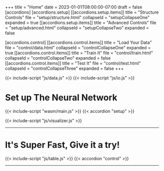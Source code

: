 +++
title = "Home"
date = 2023-01-01T08:00:00-07:00
draft = false
[accordions]
[accordions.setup]
[[accordions.setup.items]]
title = "Structure Controls"
file = "setup/structure.html"
collapseId = "setupCollapseOne"
expanded = true
[[accordions.setup.items]]
title = "Advanced Controls"
file = "setup/advanced.html"
collapseId = "setupCollapseTwo"
expanded = false

[accordions.control]
[[accordions.control.items]]
title = "Load Your Data"
file = "control/data.html"
collapseId = "controlCollapseOne"
expanded = true
[[accordions.control.items]]
title = "Train It"
file = "control/train.html"
collapseId = "controlCollapseTwo"
expanded = false
[[accordions.control.items]]
title = "Test It"
file = "control/test.html"
collapseId = "controlCollapseThree"
expanded = false
+++

{{< include-script "js/data.js" >}}
{{< include-script "js/io.js" >}}

# Set up The Neural Network

{{< include-script "wasm/main.js" >}}
{{< accordion "setup" >}}

{{< include-script "js/visualizer.js" >}}
<div id="visualizer"></div>

---

# It's Super Fast, Give it a try!

{{< include-script "js/table.js" >}}
{{< accordion "control" >}}

---